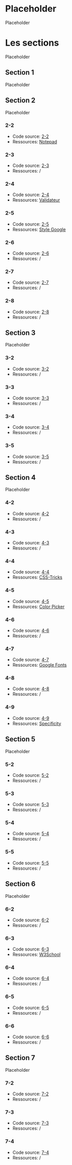 # Placeholder

Placeholder

# Les sections

Placeholder

## Section 1

Placeholder

## Section 2

Placeholder

### 2-2

- Code source: [2-2](./Section%202/2-2)
- Ressources: [Notepad](https://notepad-plus-plus.org/downloads/)

### 2-3

- Code source: [2-3](./Section%202/2-3)
- Ressources: /

### 2-4

- Code source: [2-4](./Section%202/2-4)
- Ressources: [Validateur](https://validator.w3.org/nu/)

### 2-5

- Code source: [2-5](./Section%202/2-5)
- Ressources: [Style Google](https://github.com/google/styleguide)

### 2-6

- Code source: [2-6](./Section%202/2-6)
- Ressources: /

### 2-7

- Code source: [2-7](./Section%202/2-7)
- Ressources: /

### 2-8

- Code source: [2-8](./Section%202/2-8)
- Ressources: /

## Section 3

Placeholder

### 3-2

- Code source: [3-2](./Section%203/3-2)
- Ressources: /

### 3-3

- Code source: [3-3](./Section%203/3-3)
- Ressources: /

### 3-4

- Code source: [3-4](./Section%203/3-4)
- Ressources: /

### 3-5

- Code source: [3-5](./Section%203/3-5)
- Ressources: /

## Section 4

Placeholder

### 4-2

- Code source: [4-2](./Section%204/4-2)
- Ressources: /

### 4-3

- Code source: [4-3](./Section%204/4-3)
- Ressources: /

### 4-4

- Code source: [4-4](./Section%204/4-4)
- Ressources: [CSS-Tricks](https://css-tricks.com/almanac/)

### 4-5

- Code source: [4-5](./Section%204/4-5)
- Ressources: [Color Picker](https://www.google.com/search?q=color+picker)

### 4-6

- Code source: [4-6](./Section%204/4-6)
- Ressources: /

### 4-7

- Code source: [4-7](./Section%204/4-7)
- Ressources: [Google Fonts](https://fonts.google.com/)

### 4-8

- Code source: [4-8](./Section%204/4-8)
- Ressources: /

### 4-9

- Code source: [4-9](./Section%204/4-9)
- Ressources: [Specificity](https://specificity.keegan.st/)

## Section 5

Placeholder

### 5-2

- Code source: [5-2](./Section%205/5-2)
- Ressources: /

### 5-3

- Code source: [5-3](./Section%205/5-3)
- Ressources: /

### 5-4

- Code source: [5-4](./Section%205/5-4)
- Ressources: /

### 5-5

- Code source: [5-5](./Section%205/5-5)
- Ressources: /

## Section 6

Placeholder

### 6-2

- Code source: [6-2](./Section%206/6-2)
- Ressources: /

### 6-3

- Code source: [6-3](./Section%206/6-3)
- Ressources: [W3School](https://www.w3schools.com/css/css3_box-sizing.asp)

### 6-4

- Code source: [6-4](./Section%206/6-4)
- Ressources: /

### 6-5

- Code source: [6-5](./Section%206/6-5)
- Ressources: /

### 6-6

- Code source: [6-6](./Section%206/6-6)
- Ressources: /

## Section 7

Placeholder

### 7-2

- Code source: [7-2](./Section%207/7-2)
- Ressources: /

### 7-3

- Code source: [7-3](./Section%207/7-3)
- Ressources: /

### 7-4

- Code source: [7-4](./Section%207/7-4)
- Ressources: /